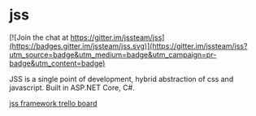 # jss

[![Join the chat at https://gitter.im/jssteam/jss](https://badges.gitter.im/jssteam/jss.svg)](https://gitter.im/jssteam/jss?utm_source=badge&utm_medium=badge&utm_campaign=pr-badge&utm_content=badge)

JSS is a single point of development, hybrid abstraction of css and javascript. Built in ASP.NET Core, C#.

[jss framework trello board](https://trello.com/b/fqLVNfgq/jss-framework)
